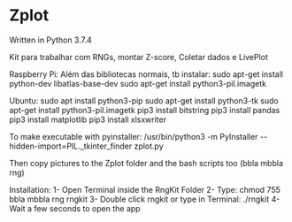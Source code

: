 # Zplot

Written in Python 3.7.4

Kit para trabalhar com RNGs, montar Z-score, Coletar dados e LivePlot

Raspberry Pi:
Além das bibliotecas normais, tb instalar: sudo apt-get install python-dev libatlas-base-dev
sudo apt-get install python3-pil.imagetk

Ubuntu:
sudo apt install python3-pip
sudo apt-get install python3-tk
sudo apt-get install python3-pil.imagetk
pip3 install bitstring
pip3 install pandas
pip3 install matplotlib
pip3 install xlsxwriter


To make executable with pyinstaller:
/usr/bin/python3 -m PyInstaller --hidden-import=PIL._tkinter_finder zplot.py

Then copy pictures to the Zplot folder and the bash scripts too (bbla mbbla rng)

Installation:
1- Open Terminal inside the RngKit Folder
2- Type: chmod 755 bbla mbbla rng rngkit
3- Double click rngkit or type in Terminal: ./rngkit
4- Wait a few seconds to open the app
